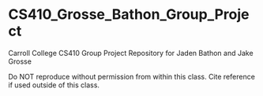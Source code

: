 # CS410_Grosse_Bathon_Group_Project
Carroll College CS410 Group Project Repository for Jaden Bathon and Jake Grosse

Do NOT reproduce without permission from within this class. Cite reference if used outside of this class.
